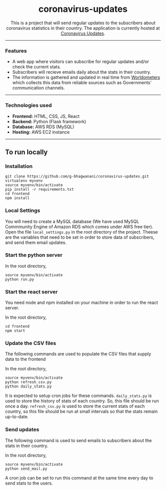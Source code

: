 <div align="center">

# coronavirus-updates
This is a project that will send regular updates to the subscribers about coronavirus statistics in their country. The application is currently hosted at [Coronavirus Updates](http://ec2-13-126-87-109.ap-south-1.compute.amazonaws.com:3000).

</div>

------------------------------------------

### Features

- A web app where visitors can subscribe for regular updates and/or check the current stats.
- Subscribers will recieve emails daily about the stats in their country. 
- The information is gathered and updated in real time from [Worldometers](https://www.worldometers.info/coronavirus/) which collects this data from reliable sources such as Governments' communication channels.

------------------------------------------

### Technologies used

- **Frontend:** HTML, CSS, JS, React
- **Backend:** Python (Flask framework)
- **Database:** AWS RDS (MySQL)
- **Hosting:** AWS EC2 instance

------------------------------------------

## To run locally
### Installation

```
git clone https://github.com/g-bhagwanani/coronavirus-updates.git
virtualenv myvenv
source myvenv/bin/activate
pip install -r requirements.txt
cd frontend
npm install
```

### Local Settings

You will need to create a MySQL database (We have used MySQL Commmunity Engine of Amazon RDS which comes under AWS free tier).
Open the file ```local_settings.py``` in the root directory of the project.
Theese are the variables that need to be set in order to store data of subscribers, and send them email updates.

### Start the python server

In the root directory,
```
source myvenv/bin/activate
python run.py
```

### Start the react server

You need node and npm installed on your machine in order to run the react server.

In the root directory,
```
cd frontend
npm start
```

### Update the CSV files

The following commands are used to populate the CSV files that supply data to the frontend

In the root directory,
```
source myvenv/bin/activate
python refresh_csv.py
python daily_stats.py
```
It is expected to setup cron jobs for these commands. ```daily_stats.py``` is used to store the history of stats of each country. So, this file should be run once a day. ```refresh_csv.py``` is used to store the current stats of each country, so this file should be run at small intervals so that the stats remain up-to-date.

### Send updates

The following command is used to send emails to subscribers about the stats in their country.

In the root directory,
```
source myvenv/bin/activate
python send_mail.py
```
A cron job can be set to run this command at the same time every day to send stats to the users.
